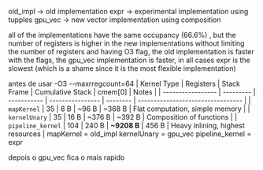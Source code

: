 old_impl -> old implementation
expr -> experimental implementation using tupples 
gpu_vec -> new vector implementation using composition

all of the implementations have the same occupancy (66.6%) , but the number of registers is higher in the new implementations
without limiting the number of registers and having O3 flag, the old implementation is faster
with the flags, the gpu_vec implementation is faster, in all cases expr is the slowest (which is a shame since it is the most flexible implementation)


antes de usar -O3 --maxrregcount=64
| Kernel Type       | Registers | Stack Frame | Cumulative Stack | cmem\[0] | Notes                             |
| ----------------- | --------- | ----------- | ---------------- | -------- | --------------------------------- |
| `mapKernel`       | 35        | 8 B         | \~96 B           | \~368 B  | Flat computation, simple memory   |
| `kernelUnary`     | 35        | 16 B        | \~376 B          | \~392 B  | Composition of functions          |
| `pipeline_kernel` | 104       | 240 B       | **\~9208 B**     | 456 B    | Heavy inlining, highest resources |
mapKernel = old_impl
kernelUnary = gpu_vec
pipeline_kernel = expr

depois o gpu_vec fica o mais rapido